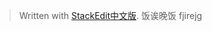 


> Written with [StackEdit中文版](https://stackedit.cn/).
> 饭诶晚饭
> fjirejg
<!--stackedit_data:
eyJoaXN0b3J5IjpbMjA4OTQxMTAyNF19
-->